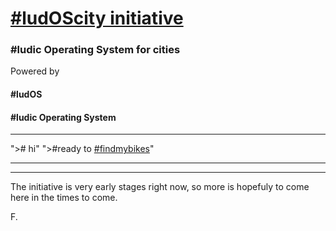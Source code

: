 # [#ludOScity initiative]

### #ludic Operating System for cities

Powered by
#### #ludOS
#### #ludic Operating System

****

"># hi"
">#ready to [#findmybikes]"

****
****
The initiative is very early stages right now, so more is hopefuly to come here in the times to come.

F.



[#ludOScity initiative]:http://ludoscity.com
[#findmybikes]:https://play.google.com/store/apps/details?id=com.ludoscity.findmybikes